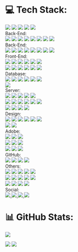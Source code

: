 # 💻 Tech Stack:

<div class="row">
<div class="column">
  <img src="https://img.shields.io/badge/laravel-%23FF2D20.svg?style=flat&logo=laravel&logoColor=white" />
  <img src="https://img.shields.io/badge/mysql-4479A1.svg?style=flat&logo=mysql&logoColor=white" />
  <img src="https://img.shields.io/badge/apache-%23D42029.svg?style=flat&logo=apache&logoColor=white" />
  <img src="https://img.shields.io/badge/nginx-%23009639.svg?style=flat&logo=nginx&logoColor=white" />
  <img src="https://img.shields.io/badge/node.js-6DA55F?style=flat&logo=node.js&logoColor=white" />
</div>
</div>
<div class="row">
<div class="column">
  Back-End:  <br/>
  <img src="https://img.shields.io/badge/php-%23777BB4.svg?style=flat&logo=php&logoColor=white" />
  <img src="https://img.shields.io/badge/python-3670A0?style=flat&logo=python&logoColor=ffdd54" />
  <img src="https://img.shields.io/badge/c-%2300599C.svg?style=flat&logo=c&logoColor=white" />
  <img src="https://img.shields.io/badge/c%23-%23239120.svg?style=flat&logo=csharp&logoColor=white" />
  <img src="https://img.shields.io/badge/c++-%2300599C.svg?style=flat&logo=c%2B%2B&logoColor=white" />
  <img src="https://img.shields.io/badge/java-%23ED8B00.svg?style=flat&logo=openjdk&logoColor=white" />
  <img src="https://img.shields.io/badge/kotlin-%237F52FF.svg?style=flat&logo=kotlin&logoColor=white" />
  <img src="https://img.shields.io/badge/Gradle-02303A.svg?style=flat&logo=Gradle&logoColor=white" />
</div>
<div class="column">
  Back-End:  <br/>
  <img src="https://img.shields.io/badge/php-%23777BB4.svg?style=flat&logo=php&logoColor=white" />
  <img src="https://img.shields.io/badge/python-3670A0?style=flat&logo=python&logoColor=ffdd54" />
  <img src="https://img.shields.io/badge/c-%2300599C.svg?style=flat&logo=c&logoColor=white" />
  <img src="https://img.shields.io/badge/c%23-%23239120.svg?style=flat&logo=csharp&logoColor=white" />
  <img src="https://img.shields.io/badge/c++-%2300599C.svg?style=flat&logo=c%2B%2B&logoColor=white" />
  <img src="https://img.shields.io/badge/java-%23ED8B00.svg?style=flat&logo=openjdk&logoColor=white" />
  <img src="https://img.shields.io/badge/kotlin-%237F52FF.svg?style=flat&logo=kotlin&logoColor=white" />
  <img src="https://img.shields.io/badge/Gradle-02303A.svg?style=flat&logo=Gradle&logoColor=white" />
</div>
</div>
<div>
  Front-End:  <br/>
  <img src="https://img.shields.io/badge/html5-%23E34F26.svg?style=flat&logo=html5&logoColor=white" />
  <img src="https://img.shields.io/badge/javascript-%23323330.svg?style=flat&logo=javascript&logoColor=%23F7DF1E" />
  <img src="https://img.shields.io/badge/css3-%231572B6.svg?style=flat&logo=css3&logoColor=white" />
  <img src="https://img.shields.io/badge/tailwindcss-%2338B2AC.svg?style=flat&logo=tailwind-css&logoColor=white" />
  <img src="https://img.shields.io/badge/-GraphQL-E10098?style=flat&logo=graphql&logoColor=white" />
  <img src="https://img.shields.io/badge/vite-%23646CFF.svg?style=flat&logo=vite&logoColor=white" /><br/>

  <img src="https://img.shields.io/badge/vue.js-%2335495e.svg?style=flat&logo=vuedotjs&logoColor=%234FC08D" />
  <img src="https://img.shields.io/badge/NPM-%23CB3837.svg?style=flat&logo=npm&logoColor=white" />
  <img src="https://img.shields.io/badge/yarn-%232C8EBB.svg?style=flat&logo=yarn&logoColor=white" />
  <img src="https://img.shields.io/badge/.NET-5C2D91?style=flat&logo=.net&logoColor=white" />
  <img src="https://img.shields.io/badge/bootstrap-%238511FA.svg?style=flat&logo=bootstrap&logoColor=white" />
  <img src="https://img.shields.io/badge/chart.js-F5788D.svg?style=flat&logo=chart.js&logoColor=white" />
</div>
<div>
  Database:  <br/>
  <img src="https://img.shields.io/badge/mysql-4479A1.svg?style=flat&logo=mysql&logoColor=white" />
  <img src="https://img.shields.io/badge/MariaDB-003545?style=flat&logo=mariadb&logoColor=white" />
  <img src="https://img.shields.io/badge/sqlite-%2307405e.svg?style=flat&logo=sqlite&logoColor=white" />
  <img src="https://img.shields.io/badge/MongoDB-%234ea94b.svg?style=flat&logo=mongodb&logoColor=white" />
  <img src="https://img.shields.io/badge/firebase-a08021?style=flat&logo=firebase&logoColor=ffcd34" />
  <img src="https://img.shields.io/badge/redis-%23DD0031.svg?style=flat&logo=redis&logoColor=white" /><br/>

  <img src="https://img.shields.io/badge/Microsoft%20SQL%20Server-CC2927?style=flat&logo=microsoft%20sql%20server&logoColor=white" />
</div>
<div>
  Server:  <br/>
  <img src="https://img.shields.io/badge/Hostinger-673DE6?logo=hostinger&logoColor=fff&style=flat" />
  <img src="https://img.shields.io/badge/Cloudflare-F38020?style=flat&logo=Cloudflare&logoColor=white" />
  <img src="https://img.shields.io/badge/DigitalOcean-%230167ff.svg?style=flat&logo=digitalOcean&logoColor=white" />
  <img src="https://img.shields.io/badge/firebase-%23039BE5.svg?style=flat&logo=firebase" />
  <img src="https://img.shields.io/badge/github%20pages-121013?style=flat&logo=github&logoColor=white" /><br/>

  <img src="https://img.shields.io/badge/GoogleCloud-%234285F4.svg?style=flat&logo=google-cloud&logoColor=white" />
  <img src="https://img.shields.io/badge/heroku-%23430098.svg?style=flat&logo=heroku&logoColor=white" />
  <img src="https://img.shields.io/badge/Oracle-F80000?style=flat&logo=oracle&logoColor=white" />
  <img src="https://img.shields.io/badge/AWS-%23FF9900.svg?style=flat&logo=amazon-aws&logoColor=white" />
  <img src="https://img.shields.io/badge/azure-%230072C6.svg?style=flat&logo=microsoftazure&logoColor=white" /> 
  <img src="https://img.shields.io/badge/PowerShell-%235391FE.svg?style=flat&logo=powershell&logoColor=white" /><br/>

  <img src="https://img.shields.io/badge/Windows%20Terminal-%234D4D4D.svg?style=flat&logo=windows-terminal&logoColor=white" />
  <img src="https://img.shields.io/badge/shell_script-%23121011.svg?style=flat&logo=gnu-bash&logoColor=white" />
  <img src="https://img.shields.io/badge/yaml-%23ffffff.svg?style=flat&logo=yaml&logoColor=151515" />
  <img src="https://img.shields.io/badge/OpenGL-%23FFFFFF.svg?style=flat&logo=opengl" />
</div>
<div>
  Design:  <br/>
  <img src="https://img.shields.io/badge/WordPress-%23117AC9.svg?style=flat&logo=WordPress&logoColor=white" />
  <img src="https://img.shields.io/badge/Canva-%2300C4CC.svg?style=flat&logo=Canva&logoColor=white" />
  <img src="https://img.shields.io/badge/figma-%23F24E1E.svg?style=flat&logo=figma&logoColor=white" />
  <img src="https://img.shields.io/badge/Notion-%23000000.svg?style=flat&logo=notion&logoColor=white" />
  <img src="https://img.shields.io/badge/Portfolio-%23000000.svg?style=flat&logo=firefox&logoColor=%23FF7139" />
  <img src="https://img.shields.io/badge/Postman-FF6C37?style=flat&logo=postman&logoColor=white" /><br/>

  <img src="https://img.shields.io/badge/Prezi-%23000000.svg?style=flat&logo=Prezi&logoColor=white" />
  <img src="https://img.shields.io/badge/Twilio-F22F46?style=flat&logo=Twilio&logoColor=white" />
</div>
<div>
  Adobe:  <br/>
  <img src="https://img.shields.io/badge/adobe-%23FF0000.svg?style=flat&logo=adobe&logoColor=white" />
  <img src="https://img.shields.io/badge/Adobe%20Acrobat%20Reader-EC1C24.svg?style=flat&logo=Adobe%20Acrobat%20Reader&logoColor=white" />
  <img src="https://img.shields.io/badge/Adobe%20After%20Effects-9999FF.svg?style=flat&logo=Adobe%20After%20Effects&logoColor=white" /><br/>

  <img src="https://img.shields.io/badge/Adobe%20Dreamweaver-FF61F6.svg?style=flat&logo=Adobe%20Dreamweaver&logoColor=white" />
  <img src="https://img.shields.io/badge/adobe%20illustrator-%23FF9A00.svg?style=flat&logo=adobe%20illustrator&logoColor=white" />
  <img src="https://img.shields.io/badge/Adobe%20InDesign-49021F?style=flat&logo=adobeindesign&logoColor=FF3366" /><br/>

  <img src="https://img.shields.io/badge/Adobe%20Lightroom-31A8FF.svg?style=flat&logo=Adobe%20Lightroom&logoColor=white" />
  <img src="https://img.shields.io/badge/adobe%20photoshop-%2331A8FF.svg?style=flat&logo=adobe%20photoshop&logoColor=white" />
  <img src="https://img.shields.io/badge/Adobe%20Premiere%20Pro-9999FF.svg?style=flat&logo=Adobe%20Premiere%20Pro&logoColor=white" />
</div>
<div>
  GitHub:  <br/>
  <img src="https://img.shields.io/badge/github%20actions-%232671E5.svg?style=flat&logo=githubactions&logoColor=white" />
  <img src="https://img.shields.io/badge/git-%23F05033.svg?style=flat&logo=git&logoColor=white" />
  <img src="https://img.shields.io/badge/github-%23121011.svg?style=flat&logo=github&logoColor=white" />
  <img src="https://img.shields.io/badge/gitlab-%23181717.svg?style=flat&logo=gitlab&logoColor=white" /> <br/>
</div>
<div>
  Others:  <br/>
  <img src="https://img.shields.io/badge/react_native-%2320232a.svg?style=flat&logo=react&logoColor=%2361DAFB" />
  <img src="https://img.shields.io/badge/-React%20Query-FF4154?style=flat&logo=react%20query&logoColor=white" />
  <img src="https://img.shields.io/badge/SASS-hotpink.svg?style=flat&logo=SASS&logoColor=white" />
  <img src="https://img.shields.io/badge/Socket.io-black?style=flat&logo=socket.io&badgeColor=010101" />
  <img src="https://img.shields.io/badge/WebGL-990000?logo=webgl&logoColor=white&style=flat" /><br/>

  <img src="https://img.shields.io/badge/webpack-%238DD6F9.svg?style=flat&logo=webpack&logoColor=black" />
  <img src="https://img.shields.io/badge/web3.js-F16822?style=flat&logo=web3.js&logoColor=white" />
  <img src="https://img.shields.io/badge/Codeberg-2185D0?style=flat&logo=Codeberg&logoColor=white" />
  <img src="https://img.shields.io/badge/Openstack-%23f01742.svg?style=flat&logo=openstack&logoColor=white" />
  <img src="https://img.shields.io/badge/CodeIgniter-%23EF4223.svg?style=flat&logo=codeIgniter&logoColor=white" /><br/>

  <img src="https://img.shields.io/badge/-RaspberryPi-C51A4A?style=flat&logo=Raspberry-Pi" />
  <img src="https://img.shields.io/badge/redux-%23593d88.svg?style=flat&logo=redux&logoColor=white" />
  <img src="https://img.shields.io/badge/express.js-%23404d59.svg?style=flat&logo=express&logoColor=%2361DAFB" />
  <img src="https://img.shields.io/badge/Flutter-%2302569B.svg?style=flat&logo=Flutter&logoColor=white" />
</div>
<div>
  Social:  <br/>
  <a href="https://discord.gg/dyimz" target="_blank">
    <img src="https://img.shields.io/badge/Discord-%237289DA.svg?logo=discord&logoColor=white" />
  </a>
  <a href="https://facebook.com/dyimz1324" target="_blank">
    <img src="https://img.shields.io/badge/Facebook-%231877F2.svg?logo=Facebook&logoColor=white" />
  </a>
  <a href="https://instagram.com/dyimzkrizhan" target="_blank">
    <img src="https://img.shields.io/badge/Instagram-%23E4405F.svg?logo=Instagram&logoColor=white" />
  </a>
  <a href="https://x.com/dyimz1324" target="_blank">
    <img src="https://img.shields.io/badge/X-black.svg?logo=X&logoColor=white" />
  </a>
</div>


# 📊 GitHub Stats:
![](https://github-profile-trophy.vercel.app/?username=dyimz&theme=radical&no-frame=false&no-bg=true&margin-w=4&rank=SSS,SS,S)

![](https://github-readme-streak-stats.herokuapp.com/?user=dyimz&theme=react&hide_border=true)
![](https://github-readme-stats.vercel.app/api/top-langs/?username=dyimz&theme=react&hide_border=true&include_all_commits=true&count_private=true&layout=compact)


<!-- ## 🌐 Socials: -->
<!-- # 📊 GitHub Stats: -->
<!-- ![](https://github-readme-stats.vercel.app/api?username=dyimz&theme=react&hide_border=true&include_all_commits=true&count_private=true)<br/> -->
<!-- ## 🏆 GitHub Trophies -->
<!-- ![](https://github-profile-trophy.vercel.app/?username=dyimz&theme=radical&no-frame=true&no-bg=true&margin-w=4) -->

<!--  -->
